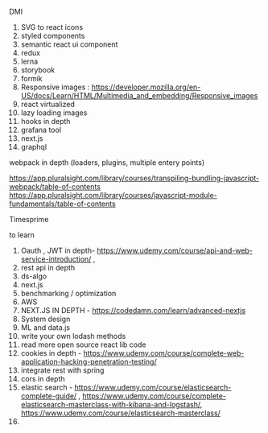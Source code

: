 
  DMI

1) SVG to react icons
2) styled components
3) semantic react ui component
4) redux
5) lerna
6) storybook
7) formik
8) Responsive images : https://developer.mozilla.org/en-US/docs/Learn/HTML/Multimedia_and_embedding/Responsive_images
9) react virtualized
10) lazy loading images
11) hooks in depth
12) grafana tool
13) next.js
14) graphql


webpack in depth (loaders, plugins, multiple entery points)

https://app.pluralsight.com/library/courses/transpiling-bundling-javascript-webpack/table-of-contents
https://app.pluralsight.com/library/courses/javascript-module-fundamentals/table-of-contents


Timesprime

to learn

1) Oauth , JWT in depth- https://www.udemy.com/course/api-and-web-service-introduction/ , 
2) rest api in depth
3) ds-algo
4) next.js
5) benchmarking / optimization
6) AWS
7) NEXT.JS IN DEPTH - https://codedamn.com/learn/advanced-nextjs
8) System design
9) ML and data.js
10) write your own lodash methods
11) read more open source react lib code
12) cookies in depth - https://www.udemy.com/course/complete-web-application-hacking-penetration-testing/
13) integrate rest with spring 
14) cors in depth
15) elastic search - 
https://www.udemy.com/course/elasticsearch-complete-guide/ , 
https://www.udemy.com/course/complete-elasticsearch-masterclass-with-kibana-and-logstash/,
https://www.udemy.com/course/elasticsearch-masterclass/
16) 



